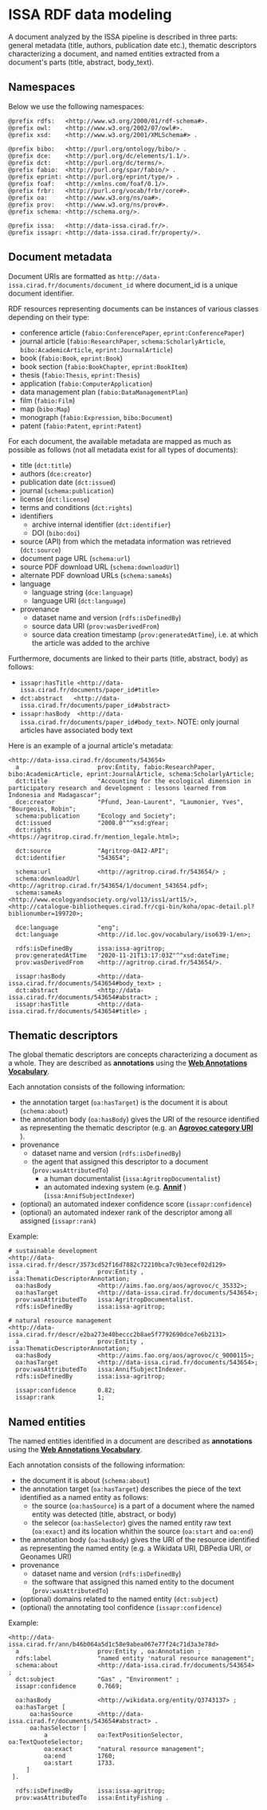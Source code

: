 # ISSA RDF data modeling

A document analyzed by the ISSA pipeline is described in three parts: general metadata (title, authors, publication date etc.), thematic descriptors characterizing a document, and named entities extracted from a document's parts (title, abstract, body_text).


## Namespaces
Below we use the following namespaces:

```turtle
@prefix rdfs:   <http://www.w3.org/2000/01/rdf-schema#>.
@prefix owl:    <http://www.w3.org/2002/07/owl#>.
@prefix xsd:    <http://www.w3.org/2001/XMLSchema#> .

@prefix bibo:   <http://purl.org/ontology/bibo/> .
@prefix dce:    <http://purl.org/dc/elements/1.1/>.
@prefix dct:    <http://purl.org/dc/terms/>.
@prefix fabio:  <http://purl.org/spar/fabio/> .
@prefix eprint: <http://purl.org/eprint/type/> .
@prefix foaf:   <http://xmlns.com/foaf/0.1/>.
@prefix frbr:   <http://purl.org/vocab/frbr/core#>.
@prefix oa:     <http://www.w3.org/ns/oa#>.
@prefix prov:   <http://www.w3.org/ns/prov#>.
@prefix schema: <http://schema.org/>.

@prefix issa:   <http://data-issa.cirad.fr/>.
@prefix issapr: <http://data-issa.cirad.fr/property/>.
```

## Document metadata
Document URIs are formatted as `http://data-issa.cirad.fr/documents/document_id` where document_id is a unique document identifier.

RDF resources representing documents can be instances of various classes depending on their type:
- conference article (`fabio:ConferencePaper`, `eprint:ConferencePaper`)
- journal article (`fabio:ResearchPaper`, `schema:ScholarlyArticle`, `bibo:AcademicArticle`, `eprint:JournalArticle`)
- book (`fabio:Book`, `eprint:Book`)
- book section (`fabio:BookChapter`, `eprint:BookItem`)
- thesis (`fabio:Thesis`, `eprint:Thesis`)
- application (`fabio:ComputerApplication`)
- data management plan (`fabio:DataManagementPlan`)
- film (`fabio:Film`)
- map (`bibo:Map`)
- monograph (`fabio:Expression`, `bibo:Document`)
- patent (`fabio:Patent`, `eprint:Patent`)

For each document, the available metadata are mapped as much as possible as follows (not all metadata exist for all types of documents):
- title (`dct:title`)
- authors (`dce:creator`)
- publication date (`dct:issued`)
- journal (`schema:publication`)
- license (`dct:license`)
- terms and conditions (`dct:rights`)
- identifiers
    - archive internal identifier (`dct:identifier`)
    - DOI (`bibo:doi`)
- source (API) from which the metadata information was retrieved (`dct:source`)
- document page URL (`schema:url`)
- source PDF download URL (`schema:downloadUrl`)
- alternate PDF download URLs (`schema:sameAs`)
- language
    - language string (`dce:language`)
    - language URI (`dct:language`)
- provenance
    - dataset name and version (`rdfs:isDefinedBy`)
    - source data URI (`prov:wasDerivedFrom`)
    - source data creation timestamp (`prov:generatedAtTime`), i.e. at which the article was added to the archive


Furthermore, documents are linked to their parts (title, abstract, body) as follows:
- `issapr:hasTitle <http://data-issa.cirad.fr/documents/paper_id#title>`
- `dct:abstract   <http://data-issa.cirad.fr/documents/paper_id#abstract>`
- `issapr:hasBody  <http://data-issa.cirad.fr/documents/paper_id#body_text>`.
NOTE: only journal articles have associated body text 


Here is an example of a journal article's metadata:
```turtle
<http://data-issa.cirad.fr/documents/543654>
  a                      prov:Entity, fabio:ResearchPaper, bibo:AcademicArticle, eprint:JournalArticle, schema:ScholarlyArticle;
  dct:title              "Accounting for the ecological dimension in participatory research and development : lessons learned from Indonesia and Madagascar";
  dce:creator            "Pfund, Jean-Laurent", "Laumonier, Yves", "Bourgeois, Robin";
  schema:publication     "Ecology and Society";
  dct:issued             "2008.0"^^xsd:gYear;
  dct:rights             <https://agritrop.cirad.fr/mention_legale.html>;

  dct:source             "Agritrop-OAI2-API";
  dct:identifier         "543654";
  
  schema:url             <http://agritrop.cirad.fr/543654/> ;
  schema:downloadUrl     <http://agritrop.cirad.fr/543654/1/document_543654.pdf>;
  schema:sameAs          <http://www.ecologyandsociety.org/vol13/iss1/art15/>, <http://catalogue-bibliotheques.cirad.fr/cgi-bin/koha/opac-detail.pl?biblionumber=199720>;

  dce:language           "eng";
  dct:language           <http://id.loc.gov/vocabulary/iso639-1/en>;

  rdfs:isDefinedBy       issa:issa-agritrop;
  prov:generatedAtTime   "2020-11-21T13:17:03Z"^^xsd:dateTime;
  prov:wasDerivedFrom    <http://agritrop.cirad.fr/543654/>.

  issapr:hasBody         <http://data-issa.cirad.fr/documents/543654#body_text> ;
  dct:abstract           <http://data-issa.cirad.fr/documents/543654#abstract> ;
  issapr:hasTitle        <http://data-issa.cirad.fr/documents/543654#title> ;
```

## Thematic descriptors

The global thematic descriptors are concepts characterizing a document as a whole. They are described as **annotations** using the **[Web Annotations Vocabulary](https://www.w3.org/TR/annotation-vocab/)**.

Each annotation consists of the following information:
- the annotation target (`oa:hasTarget`) is the document it is about (`schema:about`)
- the annotation body (`oa:hasBody`) gives the URI of the resource identified as representing the thematic descriptor (e.g. an **[Agrovoc category URI](https://agrovoc.fao.org/)** ).
- provenance 
    - dataset name and version (`rdfs:isDefinedBy`)
    - the agent that assigned this descriptor to a document (`prov:wasAttributedTo`)
        - a human documentalist (`issa:AgritropDocumentalist`)
        - an automated indexing system (e.g. **[Annif](https://annif.org/)** ) (`issa:AnnifSubjectIndexer`)
- (optional) an automated indexer confidence score (`issapr:confidence`)
- (optional) an automated indexer rank of the descriptor among all assigned (`issapr:rank`)

	
Example:
```turtle
# sustainable development
<http://data-issa.cirad.fr/descr/3573cd52f16d7882c72210bca7c9b3ecef02d129>
  a                      prov:Entity , issa:ThematicDescriptorAnnotation;
  oa:hasBody             <http://aims.fao.org/aos/agrovoc/c_35332>;
  oa:hasTarget           <http://data-issa.cirad.fr/documents/543654>;
  prov:wasAttributedTo   issa:AgritropDocumentalist.
  rdfs:isDefinedBy       issa:issa-agritrop;
  
# natural resource management  
<http://data-issa.cirad.fr/descr/e2ba273e40beccc2b8ae5f7792690dce7e6b2131>
  a                      prov:Entity , issa:ThematicDescriptorAnnotation;
  oa:hasBody             <http://aims.fao.org/aos/agrovoc/c_9000115>;
  oa:hasTarget           <http://data-issa.cirad.fr/documents/543654>;
  prov:wasAttributedTo   issa:AnnifSubjectIndexer.
  rdfs:isDefinedBy       issa:issa-agritrop;

  issapr:confidence      0.82;
  issapr:rank            1;
```

## Named entities

The named entities identified in a document are described as **annotations** using the **[Web Annotations Vocabulary](https://www.w3.org/TR/annotation-vocab/)**.

Each annotation consists of the following information:
- the document it is about (`schema:about`)
- the annotation target (`oa:hasTarget`) describes the piece of the text identified as a named entity as follows:
    - the source (`oa:hasSource`) is a part of a document  where the named entity was detected (title, abstract, or body)
    - the selecor (`oa:hasSelector`) gives the named entity raw text (`oa:exact`) and its location whithin the source (`oa:start` and `oa:end`)
- the annotation body (`oa:hasBody`) gives the URI of the resource identified as representing the named entity (e.g. a Wikidata URI, DBPedia URI, or Geonames URI)
- provenance
    - dataset name and version (`rdfs:isDefinedBy`)
    - the software that assigned this named entity to the document (`prov:wasAttributedTo`)
- (optional) domains related to the named entity (`dct:subject`)
- (optional) the annotating tool confidence (`issapr:confidence`)

Example:
```turtle
<http://data-issa.cirad.fr/ann/b46b064a5d1c58e9abea067e77f24c71d3a3e78d>
  a                      prov:Entity , oa:Annotation ;
  rdfs:label             "named entity 'natural resource management";
  schema:about           <http://data-issa.cirad.fr/documents/543654> ;
  dct:subject            "Gas" , "Environment" ;
  issapr:confidence      0.7669;

  oa:hasBody             <http://wikidata.org/entity/Q3743137> ;
  oa:hasTarget [
      oa:hasSource       <http://data-issa.cirad.fr/documents/543654#abstract> .
      oa:hasSelector [
          a              oa:TextPositionSelector, oa:TextQuoteSelector;
          oa:exact       "natural resource management";
          oa:end         1760;
          oa:start       1733.
     ]
 ].

  rdfs:isDefinedBy       issa:issa-agritrop;
  prov:wasAttributedTo   issa:EntityFishing .
```
